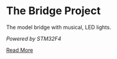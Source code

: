 # The Bridge Project
The model bridge with musical, LED lights.

_Powered by STM32F4_

[Read More](https://github.com/Saamstep/Bridge/wiki)

